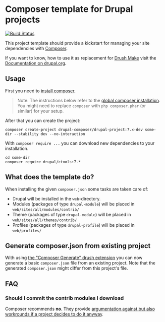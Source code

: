 # Composer template for Drupal projects

[![Build Status](https://travis-ci.org/drupal-composer/drupal-project.svg?branch=7.x)](https://travis-ci.org/drupal-composer/drupal-project)

This project template should provide a kickstart for managing your site 
dependencies with [Composer](https://getcomposer.org/).

If you want to know, how to use it as replacement for
[Drush Make](https://github.com/drush-ops/drush/blob/master/docs/make.md) visit
the [Documentation on drupal.org](https://www.drupal.org/node/2471553).

## Usage

First you need to [install composer](https://getcomposer.org/doc/00-intro.md#installation-linux-unix-osx).

> Note: The instructions below refer to the [global composer installation](https://getcomposer.org/doc/00-intro.md#globally).
You might need to replace `composer` with `php composer.phar` (or similar) for your setup.

After that you can create the project:

```
composer create-project drupal-composer/drupal-project:7.x-dev some-dir --stability dev --no-interaction
```

With `composer require ...` you can download new dependencies to your installation.

```
cd some-dir
composer require drupal/ctools:7.*
```

## What does the template do?

When installing the given `composer.json` some tasks are taken care of:

* Drupal will be installed in the `web`-directory.
* Modules (packages of type `drupal-module`) will be placed in `web/sites/all/modules/contrib/`
* Theme (packages of type `drupal-module`) will be placed in `web/sites/all/themes/contrib/`
* Profiles (packages of type `drupal-profile`) will be placed in `web/profiles/`

## Generate composer.json from existing project

With using [the "Composer Generate" drush extension](https://www.drupal.org/project/composer_generate)
you can now generate a basic `composer.json` file from an existing project. Note
that the generated `composer.json` might differ from this project's file.


## FAQ

### Should I commit the contrib modules I download

Composer recommends **no**. They provide [argumentation against but also workrounds if a project decides to do it anyway](https://getcomposer.org/doc/faqs/should-i-commit-the-dependencies-in-my-vendor-directory.md).


